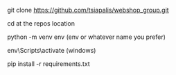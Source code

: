 git clone https://github.com/tsiapalis/webshop_group.git

cd at the repos location

python -m venv env (env or whatever name you prefer)

env\Scripts\activate (windows)

pip install -r requirements.txt

